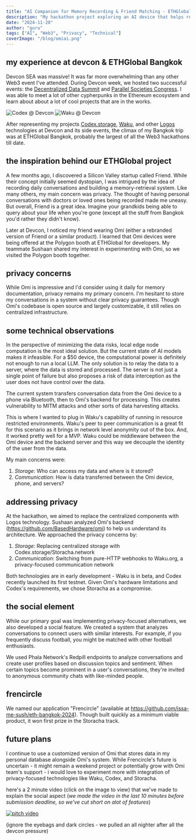 ```yaml
---
title: "AI Companion for Memory Recording & Friend Matching - ETHGlobal Bangkok"
description: "My hackathon project exploring an AI device that helps record memories and connects people with similar interests"
date: "2024-11-20"
author: "guru"
tags: ["AI", "Web3", "Privacy", "Technical"]
coverImage: "/blog/omiai.png"
---
```


## my experience at devcon & ETHGlobal Bangkok

Devcon SEA was massive! It was far more overwhelming than any other Web3 event I've attended. During Devcon week, we hosted two successful events: the [Decentralized Data Summit](https://lu.ma/ysjjjaxa?tk=0JC7b6) and [Parallel Societies Congress](https://lu.ma/psc1?tk=E0M5Nc). I was able to meet a lot of other cypherpunks in the Ethereum ecosystem and learn about about a lot of cool projects that are in the works.

![Codex @ Devcon](/blog/codex-devcon.jpeg)
![Waku @ Devcon](/blog/waku-devcon.jpeg)

After representing my projects [Codex.storage](https://codex.storage), [Waku](https://waku.org), and other [Logos](https://logos.co) technologies at Devcon and its side events, the climax of my Bangkok trip was at ETHGlobal Bangkok, probably the largest of all the Web3 hackathons till date.

## the inspiration behind our ETHGlobal project

A few months ago, I discovered a Silicon Valley startup called Friend. While their concept initially seemed dystopian, I was intrigued by the idea of recording daily conversations and building a memory-retrieval system. Like many others, my main concern was privacy. The thought of having personal conversations with doctors or loved ones being recorded made me uneasy. But overall, Friend is a great idea. Imagine your grandkids being able to query about your life when you're gone (except all the stuff from Bangkok you'd rather they didn't know).

Later at Devcon, I noticed my friend wearing Omi (either a rebranded version of Friend or a similar product). I learned that Omi devices were being offered at the Polygon booth at ETHGlobal for developers. My teammate Sushaan shared my interest in experimenting with Omi, so we visited the Polygon booth together.

## privacy concerns

While Omi is impressive and I'd consider using it daily for memory documentation, privacy remains my primary concern. I'm hesitant to store my conversations in a system without clear privacy guarantees. Though Omi's codebase is open source and largely customizable, it still relies on centralized infrastructure.

## some technical observations

In the perspective of minimizing the data risks, local edge node computation is the most ideal solution. But the current state of AI models makes it infeasible. For a $50 device, the computational power is definitely not enough to run a local LLM. The only solution is to relay the data to a server, where the data is stored and processed. The server is not just a single point of failure but also proposes a risk of data interception as the user does not have control over the data.

The current system transfers conversation data from the Omi device to a phone via Bluetooth, then to Omi's backend for processing. This creates vulnerability to MITM attacks and other sorts of data harvesting attacks.

This is where I wanted to plug in Waku's capability of running in resource restricted environments. Waku's peer to peer communication is a great fit for this scenario as it brings in network level anonymity out of the box. And, it worked pretty well for a MVP. Waku could be middleware between the Omi device and the backend server and this way we decouple the identity of the user from the data.

My main concerns were:

1. *Storage*: Who can access my data and where is it stored?
2. *Communication*: How is data transferred between the Omi device, phone, and servers?

## addressing privacy

At the hackathon, we aimed to replace the centralized components with Logos technology. Sushaan analyzed Omi's backend (https://github.com/BasedHardware/omi) to help us understand its architecture. We approached the privacy concerns by:

1. *Storage*: Replacing centralized storage with Codex.storage/Storacha.network
2. *Communication*: Switching from pure-HTTP webhooks to Waku.org, a privacy-focused communication network

Both technologies are in early development - Waku is in beta, and Codex recently launched its first testnet. Given Omi's hardware limitations and Codex's requirements, we chose Storacha as a compromise.

## the social element

While our primary goal was implementing privacy-focused alternatives, we also developed a social feature. We created a system that analyzes conversations to connect users with similar interests. For example, if you frequently discuss football, you might be matched with other football enthusiasts.

We used Phala Network's Redpill endpoints to analyze conversations and create user profiles based on discussion topics and sentiment. When certain topics become prominent in a user's conversations, they're invited to anonymous community chats with like-minded people.

## frencircle

We named our application "Frencircle" (available at https://github.com/issa-me-sush/eth-bangkok-2024). Though built quickly as a minimum viable product, it won first prize in the Storacha track.

## future plans

I continue to use a customized version of Omi that stores data in my personal database alongside Omi's system. While Frencircle's future is uncertain - it might remain a weekend project or potentially grow with Omi team's support - i would love to experiment more with integration of privacy-focused technologies like Waku, Codex, and Storacha.

here's a 2 minute video (click on the image to view) that we've made to explain the social aspect  (*we made the video in the last 10 minutes before submission deadline, so we've cut short on alot of features*)

[![pitch video](/blog/frencircle-thumbnail.png)](https://stream.mux.com/CKUHAnE4KDOeGDt17O57rcPrbxXBGOnCOK00qaDrV01v8/high.mp4)

(ignore the eyebags and dark circles - we pulled an all nighter after all the devcon pressure)